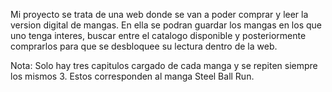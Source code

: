 Mi proyecto se trata de una web donde se van a poder comprar y leer la version digital de mangas. En ella se podran
guardar los mangas en los que uno tenga interes, buscar entre el catalogo disponible y posteriormente comprarlos para 
que se desbloquee su lectura dentro de la web.

Nota: Solo hay tres capitulos cargado de cada manga y se repiten siempre los mismos 3. Estos corresponden al manga Steel Ball Run.